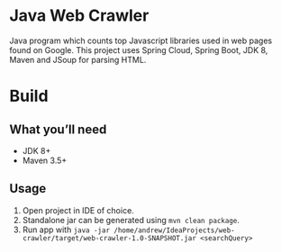 # Java Web Crawler
Java program which counts top Javascript libraries used in web pages found on Google.
This project uses Spring Cloud, Spring Boot, JDK 8, Maven and JSoup for parsing HTML.

# Build
## What you’ll need
* JDK 8+
* Maven 3.5+

## Usage
1. Open project in IDE of choice. 
2. Standalone jar can be generated using `mvn clean package`. 
3. Run app with `java -jar /home/andrew/IdeaProjects/web-crawler/target/web-crawler-1.0-SNAPSHOT.jar <searchQuery>`


